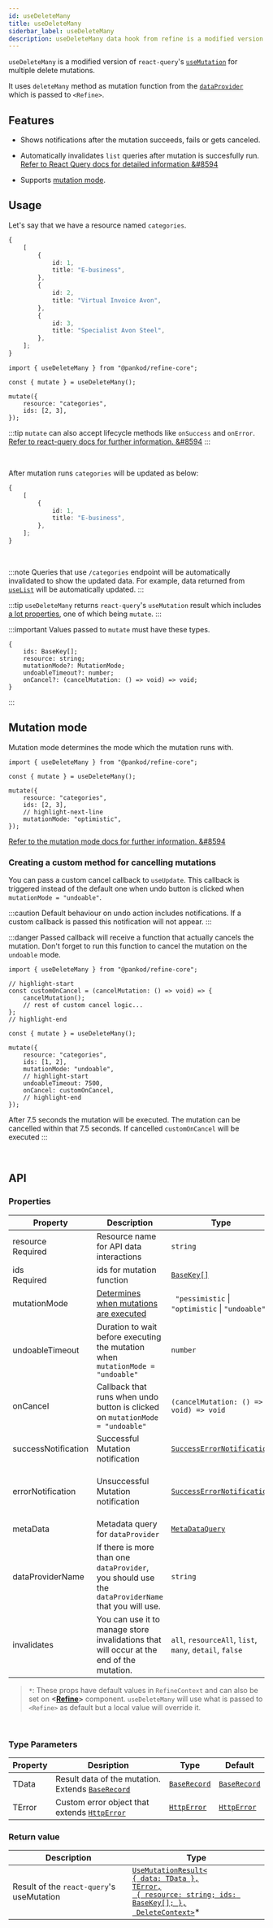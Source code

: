 ```yaml
---
id: useDeleteMany
title: useDeleteMany
siderbar_label: useDeleteMany
description: useDeleteMany data hook from refine is a modified version of react-query's useMutation for multiple delete mutations
---
```


`useDeleteMany` is a modified version of `react-query`'s [`useMutation`](https://react-query.tanstack.com/reference/useMutation#) for multiple delete mutations.

It uses `deleteMany` method as mutation function from the [`dataProvider`](/core/providers/data-provider.md) which is passed to `<Refine>`.

## Features

-   Shows notifications after the mutation succeeds, fails or gets canceled.

-   Automatically invalidates `list` queries after mutation is succesfully run.
    [Refer to React Query docs for detailed information &#8594](https://react-query.tanstack.com/guides/invalidations-from-mutations)

-   Supports [mutation mode](#mutation-mode).

## Usage

Let's say that we have a resource named `categories`.

```ts title="https://api.fake-rest.refine.dev/categories"
{
    [
        {
            id: 1,
            title: "E-business",
        },
        {
            id: 2,
            title: "Virtual Invoice Avon",
        },
        {
            id: 3,
            title: "Specialist Avon Steel",
        },
    ];
}
```

```tsx 
import { useDeleteMany } from "@pankod/refine-core";

const { mutate } = useDeleteMany();

mutate({
    resource: "categories",
    ids: [2, 3],
});
```

:::tip
`mutate` can also accept lifecycle methods like `onSuccess` and `onError`.  
[Refer to react-query docs for further information. &#8594](https://react-query.tanstack.com/guides/mutations#mutation-side-effects)
:::

<br/>

After mutation runs `categories` will be updated as below:

```ts title="https://api.fake-rest.refine.dev/categories"
{
    [
        {
            id: 1,
            title: "E-business",
        },
    ];
}
```

<br/>

:::note
Queries that use `/categories` endpoint will be automatically invalidated to show the updated data. For example, data returned from [`useList`](useList.md) will be automatically updated.
:::

:::tip
`useDeleteMany` returns `react-query`'s `useMutation` result which includes [a lot properties](https://react-query.tanstack.com/reference/useMutation), one of which being `mutate`.
:::

:::important
Values passed to `mutate` must have these types.

```tsx
{
    ids: BaseKey[];
    resource: string;
    mutationMode?: MutationMode;
    undoableTimeout?: number;
    onCancel?: (cancelMutation: () => void) => void;
}
```

:::

## Mutation mode

Mutation mode determines the mode which the mutation runs with.

```tsx 
import { useDeleteMany } from "@pankod/refine-core";

const { mutate } = useDeleteMany();

mutate({
    resource: "categories",
    ids: [2, 3],
    // highlight-next-line
    mutationMode: "optimistic",
});
```

[Refer to the mutation mode docs for further information. &#8594](guides-and-concepts/mutation-mode.md)

### Creating a custom method for cancelling mutations

You can pass a custom cancel callback to `useUpdate`. This callback is triggered instead of the default one when undo button is clicked when `mutationMode = "undoable"`.

:::caution
Default behaviour on undo action includes notifications. If a custom callback is passed this notification will not appear.
:::

:::danger
Passed callback will receive a function that actually cancels the mutation. Don't forget to run this function to cancel the mutation on the `undoable` mode.

```tsx
import { useDeleteMany } from "@pankod/refine-core";

// highlight-start
const customOnCancel = (cancelMutation: () => void) => {
    cancelMutation();
    // rest of custom cancel logic...
};
// highlight-end

const { mutate } = useDeleteMany();

mutate({
    resource: "categories",
    ids: [1, 2],
    mutationMode: "undoable",
    // highlight-start
    undoableTimeout: 7500,
    onCancel: customOnCancel,
    // highlight-end
});
```

After 7.5 seconds the mutation will be executed. The mutation can be cancelled within that 7.5 seconds. If cancelled `customOnCancel` will be executed
:::

<br />

## API

### Properties

| Property                                                                                            | Description                                                                                        | Type                                                                       | Default                                                      |
| --------------------------------------------------------------------------------------------------- | -------------------------------------------------------------------------------------------------- | -------------------------------------------------------------------------- | ------------------------------------------------------------ |
| <div className="required-block"><div>resource</div> <div className=" required">Required</div></div> | Resource name for API data interactions                                                            | `string`                                                                   |                                                              |
| ids <div className=" required">Required</div>                                                       | ids for mutation function                                                                          | [`BaseKey[]`](/core/interfaces.md#basekey)                                                                |                                                              |
| mutationMode                                                                                        | [Determines when mutations are executed](/guides-and-concepts/mutation-mode.md)                    | ` "pessimistic` \| `"optimistic` \| `"undoable"`                           | `"pessimistic"`\*                                            |
| undoableTimeout                                                                                     | Duration to wait before executing the mutation when `mutationMode = "undoable"`                    | `number`                                                                   | `5000ms`\*                                                   |
| onCancel                                                                                            | Callback that runs when undo button is clicked on `mutationMode = "undoable"`                      | `(cancelMutation: () => void) => void`                                     |                                                              |
| successNotification                                                                                 | Successful Mutation notification                                                                   | [`SuccessErrorNotification`](/core/interfaces.md#successerrornotification) | "Successfully deleted `resource`"                            |
| errorNotification                                                                                   | Unsuccessful Mutation notification                                                                 | [`SuccessErrorNotification`](/core/interfaces.md#successerrornotification) | "Error when updating `resource` (status code: `statusCode`)" |
| metaData                                                                                            | Metadata query for `dataProvider`                                                                  | [`MetaDataQuery`](/core/interfaces.md#metadataquery)                       | {}                                                           |
| dataProviderName                                                                                    | If there is more than one `dataProvider`, you should use the `dataProviderName` that you will use. | `string`                                                                   | `default`                                                    |
| invalidates                                                                                        | You can use it to manage store invalidations that will occur at the end of the mutation.           | `all`, `resourceAll`, `list`, `many`, `detail`, `false`                    | `["list", "many"]`                                                   |

> `*`: These props have default values in `RefineContext` and can also be set on **<[Refine](/core/components/refine-config.md)>** component. `useDeleteMany` will use what is passed to `<Refine>` as default but a local value will override it.

<br/>

### Type Parameters

| Property | Desription                                                                          | Type                                           | Default                                        |
| -------- | ----------------------------------------------------------------------------------- | ---------------------------------------------- | ---------------------------------------------- |
| TData    | Result data of the mutation. Extends [`BaseRecord`](/core/interfaces.md#baserecord) | [`BaseRecord`](/core/interfaces.md#baserecord) | [`BaseRecord`](/core/interfaces.md#baserecord) |
| TError   | Custom error object that extends [`HttpError`](/core/interfaces.md#httperror)       | [`HttpError`](/core/interfaces.md#httperror)   | [`HttpError`](/core/interfaces.md#httperror)   |

### Return value

| Description                               | Type                                                                                                                                                                                     |
| ----------------------------------------- | ---------------------------------------------------------------------------------------------------------------------------------------------------------------------------------------- |
| Result of the `react-query`'s useMutation | [`UseMutationResult<`<br/>`{ data: TData },`<br/>`TError,`<br/>` { resource: string; ids: BaseKey[]; },`<br/>` DeleteContext>`](https://react-query.tanstack.com/reference/useMutation)\* |
